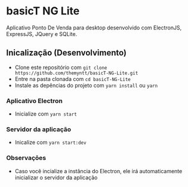 # basicT NG Lite
Aplicativo Ponto De Venda para desktop desenvolvido com ElectronJS, ExpressJS, JQuery e SQLite.

## Inicalização (Desenvolvimento)
- Clone este repositório com ```git clone https://github.com/themyntt/basicT-NG-Lite.git```
- Entre na pasta clonada com ```cd basicT-NG-Lite```
- Instale as depências do projeto com ```yarn install``` ou ```yarn```

### Aplicativo Electron
- Inicialize com ```yarn start```

### Servidor da aplicação
- Inicalize com ```yarn start:dev```

### Observaçōes
- Caso você incialize a instância do Electron, ele irá automaticamente inicializar o servidor da aplicação